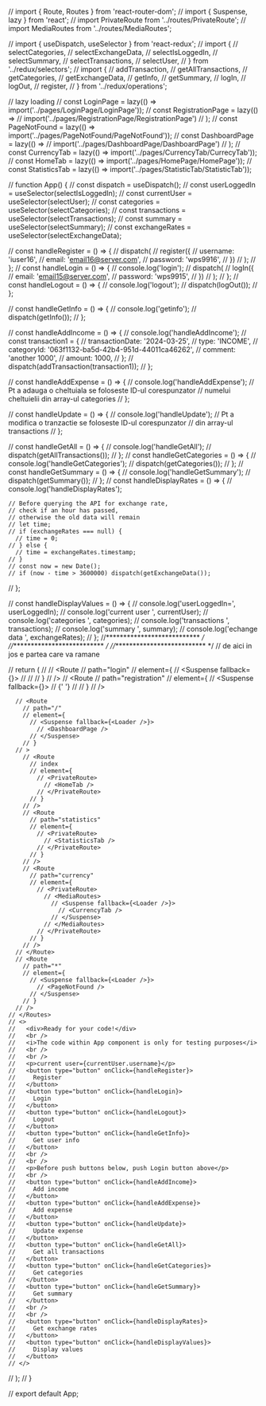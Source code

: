 // import { Route, Routes } from 'react-router-dom';
// import { Suspense, lazy } from 'react';
// import PrivateRoute from '../routes/PrivateRoute';
// import MediaRoutes from '../routes/MediaRoutes';

// import { useDispatch, useSelector } from 'react-redux';
// import {
//   selectCategories,
  // selectExchangeData,
  // selectIsLoggedIn,
  // selectSummary,
  // selectTransactions,
  // selectUser,
// } from '../redux/selectors';
// import {
  // addTransaction,
  // getAllTransactions,
  // getCategories,
  // getExchangeData,
  // getInfo,
  // getSummary,
  // logIn,
  // logOut,
  // register,
// } from '../redux/operations';

// lazy loading
// const LoginPage = lazy(() => import('../pages/LoginPage/LoginPage'));
// const RegistrationPage = lazy(() =>
  // import('../pages/RegistrationPage/RegistrationPage')
// );
// const PageNotFound = lazy(() => import('../pages/PageNotFound/PageNotFound'));
// const DashboardPage = lazy(() =>
  // import('../pages/DashboardPage/DashboardPage')
// );
// const CurrencyTab = lazy(() => import('../pages/CurrencyTab/CurrecyTab'));
// const HomeTab = lazy(() => import('../pages/HomePage/HomePage'));
// const StatisticsTab = lazy(() => import('../pages/StatisticTab/StatisticTab'));

// function App() {
  // const dispatch = useDispatch();
  // const userLoggedIn = useSelector(selectIsLoggedIn);
  // const currentUser = useSelector(selectUser);
  // const categories = useSelector(selectCategories);
  // const transactions = useSelector(selectTransactions);
  // const summary = useSelector(selectSummary);
  // const exchangeRates = useSelector(selectExchangeData);

  // const handleRegister = () => {
    // dispatch(
      // register({
        // username: 'iuser16',
        // email: 'email16@server.com',
        // password: 'wps9916',
      // })
    // );
  // };
  // const handleLogin = () => {
  // console.log('login');
    // dispatch(
      // logIn({
        // email: 'email15@server.com',
        // password: 'wps9915',
      // })
    // );
  // };
  // const handleLogout = () => {
    // console.log('logout');
    // dispatch(logOut());
  // };

  // const handleGetInfo = () => {
    // console.log('getinfo');
    // dispatch(getInfo());
  // };

  // const handleAddIncome = () => {
    // console.log('handleAddIncome');
    // const transaction1 = {
      // transactionDate: '2024-03-25',
      // type: 'INCOME',
      // categoryId: '063f1132-ba5d-42b4-951d-44011ca46262',
      // comment: 'another 1000',
      // amount: 1000,
    // };
    // dispatch(addTransaction(transaction1));
  // };

  // const handleAddExpense = () => {
    // console.log('handleAddExpense');
    // Pt a adauga o cheltuiala se foloseste ID-ul corespunzator
    // numelui cheltuielii din array-ul categories
  // };

  // const handleUpdate = () => {
    // console.log('handleUpdate');
    // Pt a modifica o tranzactie se foloseste ID-ul corespunzator
    // din array-ul transactions
  // };

  // const handleGetAll = () => {
    // console.log('handleGetAll');
    // dispatch(getAllTransactions());
  // };
  // const handleGetCategories = () => {
    // console.log('handleGetCategories');
    // dispatch(getCategories());
  // };
  // const handleGetSummary = () => {
    // console.log('handleGetSummary');
    // dispatch(getSummary());
  // };
  // const handleDisplayRates = () => {
    // console.log('handleDisplayRates');

    // Before querying the API for exchange rate,
    // check if an hour has passed,
    // otherwise the old data will remain
    // let time;
    // if (exchangeRates === null) {
      // time = 0;
    // } else {
      // time = exchangeRates.timestamp;
    // }
    // const now = new Date();
    // if (now - time > 3600000) dispatch(getExchangeData());
  // };

  // const handleDisplayValues = () => {
    // console.log('userLoggedIn=', userLoggedIn);
    // console.log('current user ', currentUser);
    // console.log('categories ', categories);
    // console.log('transactions ', transactions);
    // console.log('summary ', summary);
    // console.log('echange data ', exchangeRates);
  // };
  //*************************** */
  //*************************** */
  //*************************** */
  // de aici in jos e partea care va ramane

  // return (
    // <Routes>
      // <Route
        // path="login"
        // element={
          // <Suspense fallback={<Loader />}>
            // <LoginPage />
          // </Suspense>
        // }
      // />
      // <Route
        // path="registration"
        // element={
          // <Suspense fallback={<Loader />}>
            // <RegistrationPage />{' '}
          // </Suspense>
        // }
      // />

      // <Route
        // path="/"
        // element={
          // <Suspense fallback={<Loader />}>
            // <DashboardPage />
          // </Suspense>
        // }
      // >
        // <Route
          // index
          // element={
            // <PrivateRoute>
              // <HomeTab />
            // </PrivateRoute>
          // }
        // />
        // <Route
          // path="statistics"
          // element={
            // <PrivateRoute>
              // <StatisticsTab />
            // </PrivateRoute>
          // }
        // />
        // <Route
          // path="currency"
          // element={
            // <PrivateRoute>
              // <MediaRoutes>
                // <Suspense fallback={<Loader />}>
                  // <CurrencyTab />
                // </Suspense>
              // </MediaRoutes>
            // </PrivateRoute>
          // }
        // />
      // </Route>
      // <Route
        // path="*"
        // element={
          // <Suspense fallback={<Loader />}>
            // <PageNotFound />
          // </Suspense>
        // }
      // />
    // </Routes>
    // <>
    //   <div>Ready for your code!</div>
    //   <br />
    //   <i>The code within App component is only for testing purposes</i>
    //   <br />
    //   <br />
    //   <p>current user={currentUser.username}</p>
    //   <button type="button" onClick={handleRegister}>
    //     Register
    //   </button>
    //   <button type="button" onClick={handleLogin}>
    //     Login
    //   </button>
    //   <button type="button" onClick={handleLogout}>
    //     Logout
    //   </button>
    //   <button type="button" onClick={handleGetInfo}>
    //     Get user info
    //   </button>
    //   <br />
    //   <br />
    //   <p>Before push buttons below, push Login button above</p>
    //   <br />
    //   <button type="button" onClick={handleAddIncome}>
    //     Add income
    //   </button>
    //   <button type="button" onClick={handleAddExpense}>
    //     Add expense
    //   </button>
    //   <button type="button" onClick={handleUpdate}>
    //     Update expense
    //   </button>
    //   <button type="button" onClick={handleGetAll}>
    //     Get all transactions
    //   </button>
    //   <button type="button" onClick={handleGetCategories}>
    //     Get categories
    //   </button>
    //   <button type="button" onClick={handleGetSummary}>
    //     Get summary
    //   </button>
    //   <br />
    //   <br />
    //   <button type="button" onClick={handleDisplayRates}>
    //     Get exchange rates
    //   </button>
    //   <button type="button" onClick={handleDisplayValues}>
    //     Display values
    //   </button>
    // </>
//   );
// }

// export default App;
